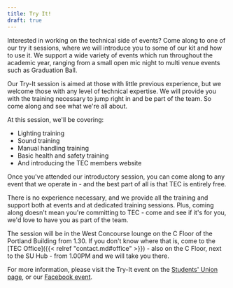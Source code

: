 ```yaml
---
title: Try It!
draft: true
---
```


Interested in working on the technical side of events? Come along to one of our try it sessions, where we will introduce you to some of our kit and how to use it. We support a wide variety of events which run throughout the academic year, ranging from a small open mic night to multi venue events such as Graduation Ball.

Our Try-It session is aimed at those with little previous experience, but we welcome those with any level of technical expertise. We will provide you with the training necessary to jump right in and be part of the team. So come along and see what we're all about. 

At this session, we'll be covering:

* Lighting training
* Sound training
* Manual handling training
* Basic health and safety training
* And introducing the TEC members website

Once you've attended our introductory session, you can come along to any event that we operate in - and the best part of all is that TEC is entirely free.

There is no experience necessary, and we provide all the training and support both at events and at dedicated training sessions. Plus, coming along doesn't mean you're committing to TEC - come and see if it's for you, we'd love to have you as part of the team.

The session will be in the West Concourse lounge on the C Floor of the Portland Building from 1.30. If you don't know where that is, come to the [TEC Office]({{< relref "contact.md#office" >}}) - also on the C Floor, next to the SU Hub - from 1.00PM and we will take you there.

For more information, please visit the Try-It event on the [Students' Union page](http://www.su.nottingham.ac.uk/events/8546/7985/), or our [Facebook event](https://www.facebook.com/events/1553334718324279/).

